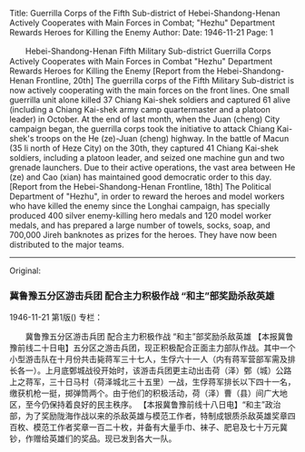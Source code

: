 Title: Guerrilla Corps of the Fifth Sub-district of Hebei-Shandong-Henan Actively Cooperates with Main Forces in Combat; "Hezhu" Department Rewards Heroes for Killing the Enemy
Author:
Date: 1946-11-21
Page: 1

　　Hebei-Shandong-Henan Fifth Military Sub-district Guerrilla Corps
    Actively Cooperates with Main Forces in Combat
    "Hezhu" Department Rewards Heroes for Killing the Enemy
    [Report from the Hebei-Shandong-Henan Frontline, 20th] The guerrilla corps of the Fifth Military Sub-district is now actively cooperating with the main forces on the front lines. One small guerrilla unit alone killed 37 Chiang Kai-shek soldiers and captured 61 alive (including a Chiang Kai-shek army camp quartermaster and a platoon leader) in October. At the end of last month, when the Juan (cheng) City campaign began, the guerrilla corps took the initiative to attack Chiang Kai-shek's troops on the He (ze)-Juan (cheng) highway. In the battle of Macun (35 li north of Heze City) on the 30th, they captured 41 Chiang Kai-shek soldiers, including a platoon leader, and seized one machine gun and two grenade launchers. Due to their active operations, the vast area between He (ze) and Cao (xian) has maintained good democratic order to this day.
    [Report from the Hebei-Shandong-Henan Frontline, 18th] The Political Department of "Hezhu", in order to reward the heroes and model workers who have killed the enemy since the Longhai campaign, has specially produced 400 silver enemy-killing hero medals and 120 model worker medals, and has prepared a large number of towels, socks, soap, and 700,000 Jireh banknotes as prizes for the heroes. They have now been distributed to the major teams.



<hr /> 

Original: 


### 冀鲁豫五分区游击兵团  配合主力积极作战  “和主”部奖励杀敌英雄

1946-11-21
第1版()
专栏：

　　冀鲁豫五分区游击兵团
    配合主力积极作战
    “和主”部奖励杀敌英雄
    【本报冀鲁豫前线二十日电】五分区之游击兵团，现正积极配合正面主力部队作战。其中一个小型游击队在十月份共击毙蒋军三十七人，生俘六十一人（内有蒋军营部军需及排长各一）。上月底鄄城战役开始时，该游击兵团更主动出击荷（泽）鄄（城）公路上之蒋军，三十日马村（荷泽城北三十五里）一战，生俘蒋军排长以下四十一名，缴获机枪一挺，掷弹筒两个。由于他们的积极活动，荷（泽）曹（县）间广大地区，至今仍保持着良好的民主秩序。
    【本报冀鲁豫前线十八日电】“和主”政治部，为了奖励陇海作战以来的杀敌英雄与模范工作者，特制成银质杀敌英雄奖章四百枚、模范工作者奖章一百二十枚，并备有大量手巾、袜子、肥皂及七十万元冀钞，作赠给英雄们的奖品。现已发到各大一队。
